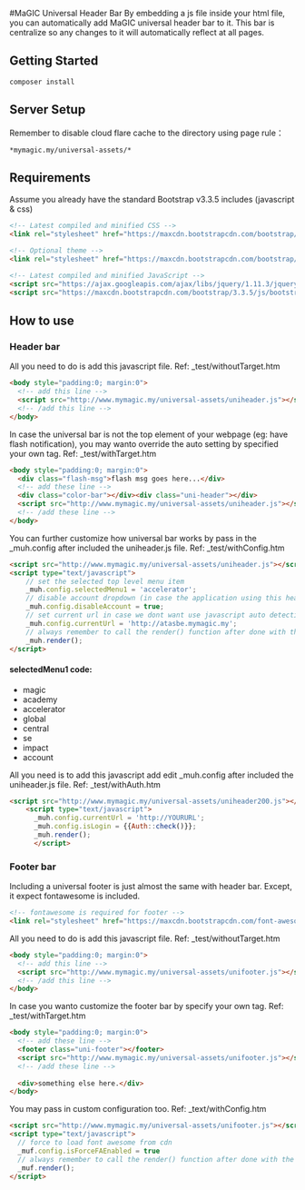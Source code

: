 #MaGIC Universal Header Bar
By embedding a js file inside your html file, you can automatically add MaGIC universal header bar to it. This bar is centralize so any changes to it will automatically reflect at all pages.

## Getting Started

```
composer install
```

## Server Setup
Remember to disable cloud flare cache to the directory using page rule：
```
*mymagic.my/universal-assets/*
```

## Requirements
Assume you already have the standard Bootstrap v3.3.5 includes (javascript & css)

```html
<!-- Latest compiled and minified CSS -->
<link rel="stylesheet" href="https://maxcdn.bootstrapcdn.com/bootstrap/3.3.5/css/bootstrap.min.css">

<!-- Optional theme -->
<link rel="stylesheet" href="https://maxcdn.bootstrapcdn.com/bootstrap/3.3.5/css/bootstrap-theme.min.css">

<!-- Latest compiled and minified JavaScript -->
<script src="https://ajax.googleapis.com/ajax/libs/jquery/1.11.3/jquery.min.js"></script>
<script src="https://maxcdn.bootstrapcdn.com/bootstrap/3.3.5/js/bootstrap.min.js"></script>
```

## How to use
### Header bar
All you need to do is add this javascript file.
Ref: _test/withoutTarget.htm
```html
<body style="padding:0; margin:0">
  <!-- add this line -->
  <script src="http://www.mymagic.my/universal-assets/uniheader.js"></script>
  <!-- /add this line -->
</body>
```

In case the universal bar is not the top element of your webpage (eg: have flash notification), you may wanto override the auto setting by specified your own tag.
Ref: _test/withTarget.htm

```html
<body style="padding:0; margin:0">
  <div class="flash-msg">flash msg goes here...</div>
  <!-- add these line -->
  <div class="color-bar"></div><div class="uni-header"></div>
  <script src="http://www.mymagic.my/universal-assets/uniheader.js"></script>
  <!-- /add these line -->
</body>
```

You can further customize how universal bar works by pass in the _muh.config after included the uniheader.js file.
Ref: _test/withConfig.htm
```html
<script src="http://www.mymagic.my/universal-assets/uniheader.js"></script>
<script type="text/javascript">
	// set the selected top level menu item
    _muh.config.selectedMenu1 = 'accelerator';
	// disable account dropdown (in case the application using this header havent integrate with connect yet), will just show as a link to connect
    _muh.config.disableAccount = true;
	// set current url in case we dont want use javascript auto detection. this will be pass to connect as redirect_uri.
    _muh.config.currentUrl = 'http://atasbe.mymagic.my';
	// always remember to call the render() function after done with the setting.
	_muh.render();
</script>
```

#### selectedMenu1 code:
  - magic
  - academy
  - accelerator
  - global
  - central
  - se
  - impact
  - account


All you need is to add this javascript add edit _muh.config after included the uniheader.js file.
Ref: _test/withAuth.htm
```html
<script src="http://www.mymagic.my/universal-assets/uniheader200.js"></script>
    <script type="text/javascript">
      _muh.config.currentUrl = 'http://YOURURL';
      _muh.config.isLogin = {{Auth::check()}};
      _muh.render();
      </script>
```


### Footer bar
Including a universal footer is just almost the same with header bar. 
Except, it expect fontawesome is included. 

```html
<!-- fontawesome is required for footer -->
<link rel="stylesheet" href="https://maxcdn.bootstrapcdn.com/font-awesome/4.4.0/css/font-awesome.min.css">
```
All you need to do is add this javascript file.
Ref: _test/withoutTarget.htm
``` html
<body style="padding:0; margin:0">
  <!-- add this line -->
  <script src="http://www.mymagic.my/universal-assets/unifooter.js"></script>
  <!-- /add this line -->
</body>
```

In case you wanto customize the footer bar by specify your own tag.
Ref: _test/withTarget.htm

```html
<body style="padding:0; margin:0">
  <!-- add these line -->
  <footer class="uni-footer"></footer>
  <script src="http://www.mymagic.my/universal-assets/unifooter.js"></script>
  <!-- /add these line -->
  
  <div>something else here.</div>
</body>
```

You may pass in custom configuration too.
Ref: _text/withConfig.htm

```html
<script src="http://www.mymagic.my/universal-assets/unifooter.js"></script>
<script type="text/javascript">
  // force to load font awesome from cdn
  _muf.config.isForceFAEnabled = true
  // always remember to call the render() function after done with the setting.
  _muf.render();
</script>
```
